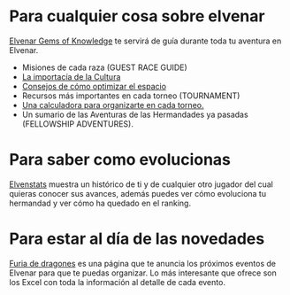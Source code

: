
# Para cualquier cosa sobre elvenar
[Elvenar Gems of Knowledge](https://www.gamersgemsofknowledge.com/) te servirá de guía durante toda tu aventura en Elvenar.
 * Misiones de cada raza (GUEST RACE GUIDE)
 * [La importacía de la Cultura](https://elvengems.com/culture-bonus/)
 * [Consejos de cómo optimizar el espacio](https://elvengems.com/city-layout-space-optimization/)
 * Recursos más importantes en cada torneo (TOURNAMENT)
 * [Una calculadora para organizarte en cada torneo.](https://elvengems.com/tournament/tournament-calculator/)
 * Un sumario de las Aventuras de las Hermandades ya pasadas (FELLOWSHIP ADVENTURES). 
 
 # Para saber como evolucionas
 [Elvenstats](https://www.elvenstats.com/) muestra un histórico de ti y de cualquier otro jugador del cual quieras conocer sus avances, además puedes ver cómo evoluciona tu hermandad y ver cómo ha quedado en el ranking.
 
 # Para estar al día de las novedades
 [Furia de dragones](http://lafuriadelosdragones.blogspot.com/) es una página que te anuncia los próximos eventos de Elvenar para que te puedas organizar.
 Lo más interesante que ofrece son los Excel con toda la información al detalle de cada evento.


